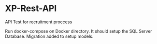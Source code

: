 # XP-Rest-API
API Test for recruitment proccess

Run docker-compose on Docker directory.
It should setup the SQL Server Database.
Migration added to setup models.
